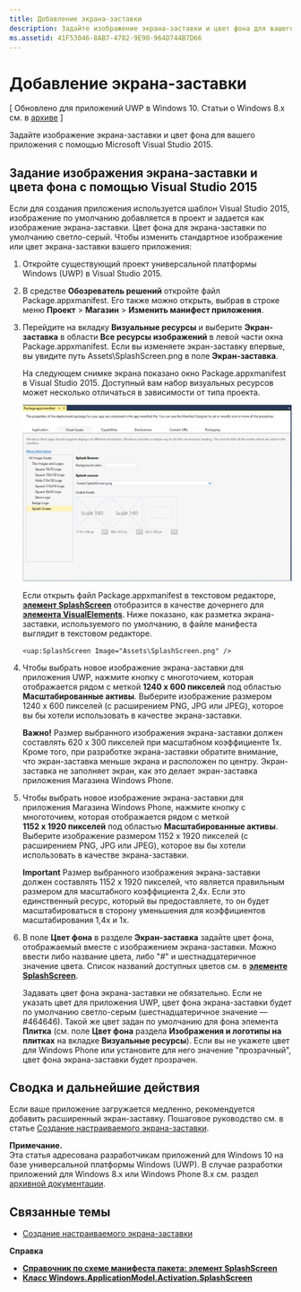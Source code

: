 ```yaml
---
title: Добавление экрана-заставки
description: Задайте изображение экрана-заставки и цвет фона для вашего приложения с помощью Microsoft Visual Studio 2015.
ms.assetid: 41F53046-8AB7-4782-9E90-964D744B7D66
---
```


# Добавление экрана-заставки


\[ Обновлено для приложений UWP в Windows 10. Статьи о Windows 8.x см. в [архиве](http://go.microsoft.com/fwlink/p/?linkid=619132) \]


Задайте изображение экрана-заставки и цвет фона для вашего приложения с помощью Microsoft Visual Studio 2015.

## Задание изображения экрана-заставки и цвета фона с помощью Visual Studio 2015


Если для создания приложения используется шаблон Visual Studio 2015, изображение по умолчанию добавляется в проект и задается как изображение экрана-заставки. Цвет фона для экрана-заставки по умолчанию светло-серый. Чтобы изменить стандартное изображение или цвет экрана-заставки вашего приложения:

1.  Откройте существующий проект универсальной платформы Windows (UWP) в Visual Studio 2015.
2.  В средстве **Обозреватель решений** откройте файл Package.appxmanifest. Его также можно открыть, выбрав в строке меню **Проект** &gt; **Магазин** &gt; **Изменить манифест приложения**.
3.  Перейдите на вкладку **Визуальные ресурсы** и выберите **Экран-заставка** в области **Все ресурсы изображений** в левой части окна Package.appxmanifest. Если вы изменяете экран-заставку впервые, вы увидите путь Assets\\SplashScreen.png в поле **Экран-заставка**.

    На следующем снимке экрана показано окно Package.appxmanifest в Visual Studio 2015. Доступный вам набор визуальных ресурсов может несколько отличаться в зависимости от типа проекта.

    ![снимок экрана с окном Package.appxmanifest в Visual Studio 2013](images/appmanifest.png)

    Если открыть файл Package.appxmanifest в текстовом редакторе, [**элемент SplashScreen**](https://msdn.microsoft.com/library/windows/apps/br211467) отобразится в качестве дочернего для [**элемента VisualElements**](https://msdn.microsoft.com/library/windows/apps/br211471). Ниже показано, как разметка экрана-заставки, используемого по умолчанию, в файле манифеста выглядит в текстовом редакторе.

    ```xaml
    <uap:SplashScreen Image="Assets\SplashScreen.png" />
    ```

4.  Чтобы выбрать новое изображение экрана-заставки для приложения UWP, нажмите кнопку с многоточием, которая отображается рядом с меткой **1240 x 600 пикселей** под областью **Масштабированные активы**. Выберите изображение размером 1240 x 600 пикселей (с расширением PNG, JPG или JPEG), которое вы бы хотели использовать в качестве экрана-заставки.

    **Важно!** Размер выбранного изображения экрана-заставки должен составлять 620 x 300 пикселей при масштабном коэффициенте 1x. Кроме того, при разработке экрана-заставки обратите внимание, что экран-заставка меньше экрана и расположен по центру. Экран-заставка не заполняет экран, как это делает экран-заставка приложения Магазина Windows Phone.

     

5.  Чтобы выбрать новое изображение экрана-заставки для приложения Магазина Windows Phone, нажмите кнопку с многоточием, которая отображается рядом с меткой **1152 x 1920 пикселей** под областью **Масштабированные активы**. Выберите изображение размером 1152 x 1920 пикселей (с расширением PNG, JPG или JPEG), которое вы бы хотели использовать в качестве экрана-заставки.

    **Important** Размер выбранного изображения экрана-заставки должен составлять 1152 x 1920 пикселей, что является правильным размером для масштабного коэффициента 2,4x. Если это единственный ресурс, который вы предоставляете, то он будет масштабироваться в сторону уменьшения для коэффициентов масштабирования 1,4x и 1x.

     

6.  В поле **Цвет фона** в разделе **Экран-заставка** задайте цвет фона, отображаемый вместе с изображением экрана-заставки. Можно ввести либо название цвета, либо "\#" и шестнадцатеричное значение цвета. Список названий доступных цветов см. в [**элементе SplashScreen**](https://msdn.microsoft.com/library/windows/apps/br211467).

    Задавать цвет фона экрана-заставки не обязательно. Если не указать цвет для приложения UWP, цвет фона экрана-заставки будет по умолчанию светло-серым (шестнадцатеричное значение — \#464646). Такой же цвет задан по умолчанию для фона элемента **Плитка** (см. поле **Цвет фона** раздела **Изображения и логотипы на плитках** на вкладке **Визуальные ресурсы**). Если вы не укажете цвет для Windows Phone или установите для него значение "прозрачный", цвет фона экрана-заставки будет прозрачен.

## Сводка и дальнейшие действия


Если ваше приложение загружается медленно, рекомендуется добавить расширенный экран-заставку. Пошаговое руководство см. в статье [Создание настраиваемого экрана-заставки](create-a-customized-splash-screen.md).

**Примечание.**  
Эта статья адресована разработчикам приложений для Windows 10 на базе универсальной платформы Windows (UWP). В случае разработки приложений для Windows 8.x или Windows Phone 8.x см. раздел [архивной документации](http://go.microsoft.com/fwlink/p/?linkid=619132).

 

## Связанные темы

* [Создание настраиваемого экрана-заставки](create-a-customized-splash-screen.md)

**Справка**

* [**Справочник по схеме манифеста пакета: элемент SplashScreen**](https://msdn.microsoft.com/library/windows/apps/br211467)
* [**Класс Windows.ApplicationModel.Activation.SplashScreen**](https://msdn.microsoft.com/library/windows/apps/br224763)

 

 





<!--HONumber=Mar16_HO1-->


